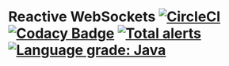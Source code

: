 # Reactive WebSockets [![CircleCI](https://circleci.com/gh/Elpis-Development/reactive-websockets/tree/main.svg?style=svg)](https://circleci.com/gh/Elpis-Development/reactive-websockets/tree/main) [![Codacy Badge](https://app.codacy.com/project/badge/Grade/0373308f5f334910b8956d021c09d8e1)](https://www.codacy.com/gh/Elpis-Development/reactive-websockets/dashboard?utm_source=github.com&amp;utm_medium=referral&amp;utm_content=Elpis-Development/reactive-websockets&amp;utm_campaign=Badge_Grade) [![Total alerts](https://img.shields.io/lgtm/alerts/g/Elpis-Development/reactive-websockets.svg?logo=lgtm&logoWidth=18)](https://lgtm.com/projects/g/Elpis-Development/reactive-websockets/alerts/) [![Language grade: Java](https://img.shields.io/lgtm/grade/java/g/Elpis-Development/reactive-websockets.svg?logo=lgtm&logoWidth=18)](https://lgtm.com/projects/g/Elpis-Development/reactive-websockets/context:java)
